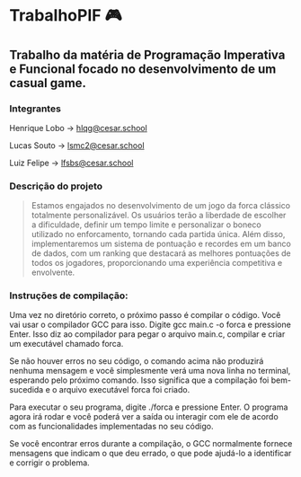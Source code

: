 # TrabalhoPIF 🎮

## Trabalho da matéria de Programação Imperativa e Funcional focado no desenvolvimento de um casual game.

### Integrantes 

Henrique Lobo -> hlqg@cesar.school

Lucas Souto -> lsmc2@cesar.school

Luiz Felipe -> lfsbs@cesar.school

### Descrição do projeto

> Estamos engajados no desenvolvimento de um jogo da forca clássico totalmente personalizável. Os usuários terão a liberdade de escolher a dificuldade, definir um tempo limite e personalizar o boneco utilizado no enforcamento, tornando cada partida única. Além disso, implementaremos um sistema de pontuação e recordes em um banco de dados, com um ranking que destacará as melhores pontuações de todos os jogadores, proporcionando uma experiência competitiva e envolvente.

### Instruções de compilação: 

Uma vez no diretório correto, o próximo passo é compilar o código. Você vai usar o compilador GCC para isso. Digite gcc main.c -o forca e pressione Enter. Isso diz ao compilador para pegar o arquivo main.c, compilar e criar um executável chamado forca.

Se não houver erros no seu código, o comando acima não produzirá nenhuma mensagem e você simplesmente verá uma nova linha no terminal, esperando pelo próximo comando. Isso significa que a compilação foi bem-sucedida e o arquivo executável forca foi criado.

Para executar o seu programa, digite ./forca e pressione Enter. O programa agora irá rodar e você poderá ver a saída ou interagir com ele de acordo com as funcionalidades implementadas no seu código.

Se você encontrar erros durante a compilação, o GCC normalmente fornece mensagens que indicam o que deu errado, o que pode ajudá-lo a identificar e corrigir o problema.

